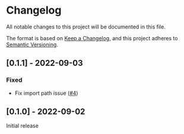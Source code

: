 # Changelog
All notable changes to this project will be documented in this file.

The format is based on [Keep a Changelog](https://keepachangelog.com/en/1.0.0/),
and this project adheres to [Semantic Versioning](https://semver.org/spec/v2.0.0.html).

## [0.1.1] - 2022-09-03
### Fixed
 - Fix import path issue
   ([#4](https://github.com/pyodide/pyodide-cli/pull/4))


## [0.1.0] - 2022-09-02

Initial release
